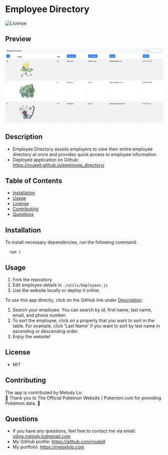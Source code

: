 # Employee Directory
  ![License](https://img.shields.io/github/license/roukell/employee_directory)

  ## Preview
  ![img](./public/img/preview.png)

  ## Description
  * Employee Directory assists employers to view their entire employee directory at once and provides quick access to employee information.
  * Deployed application on Github: https://roukell.github.io/employee_directory/

  ## Table of Contents
  * [Installation](#installation)
  * [Usage](#Usage)
  * [License](#License)
  * [Contributing](#Contributing)
  * [Questions](#Questions)

  ## Installation
  To install necessary dependencies, run the following command:

      npm i

  ## Usage
1. Fork the repository
2. Edit employee details in `./utils/Employees.js`
3. Use the website locally or deploy it online.


  To use this app directly, click on the GitHub link under [Description](#Description). 
 1. Search your employee. You can search by id, first name, last name, email, and phone number.
 2. To sort the employee, click on a property that you want to sort in the table. For example, click 'Last Name' if you want to sort by last name in ascending or descending order.
 3. Enjoy the website!


  ## License
  * MIT

  ## Contributing
  The app is contributed by Melody Lo.
  <br> 
  🌟 Thank you to The Official Pokémon Website | Pokemon.com for providing Pokémon data. 🌟

  ## Questions
  * If you have any questions, feel free to contact me via email: yiling.melody.lo@gmail.com
  * My GitHub profile: https://github.com/roukell
  * My portfolio: https://melodylo.com

  